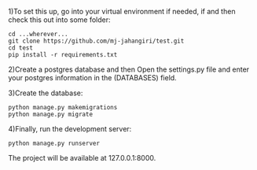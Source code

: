 1)To set this up, go into your virtual environment if needed, if and then check this out into some folder:
```
cd ...wherever...
git clone https://github.com/mj-jahangiri/test.git
cd test
pip install -r requirements.txt
```
2)Create a postgres database and then Open the settings.py file and enter your postgres information in the (DATABASES) field.

3)Create the database:

```
python manage.py makemigrations
python manage.py migrate
```


4)Finally, run the development server:

`python manage.py runserver`

The project will be available at 127.0.0.1:8000.

